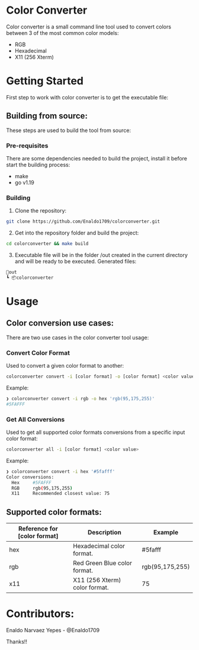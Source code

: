 # Color Converter

Color converter is a small command line tool used to convert colors between 3 of the most common color models: 
* RGB
* Hexadecimal
* X11 (256 Xterm)
# Getting Started
First step to work with color converter is to get the executable file:
## Building from source:
These steps are used to build the tool from source:
### Pre-requisites
There are some dependencies needed to build the project, install it before start the building process:
- make
- go v1.19
### Building
1. Clone the repository:
```bash
git clone https://github.com/Enaldo1709/colorconverter.git 
```
2. Get into the repository folder and build the project:
```bash
cd colorconverter && make build 
```
3. Executable file will be in the folder /out created in the current directory and will be ready to be executed. Generated files:
```bash
📂out
┗ 📦colorconverter
```

# Usage
## Color conversion use cases:
There are two use cases in the color converter tool usage:
### Convert Color Format
Used to convert a given color format to another:
```bash
colorconverter convert -i [color format] -o [color format] <color value>
```
Example: 
```bash
❯ colorconverter convert -i rgb -o hex 'rgb(95,175,255)'
#5FAFFF
```
### Get All Conversions
Used to get all supported color formats conversions from a specific input color format:
```bash
colorconverter all -i [color format] <color value>
```
Example:
```bash
❯ colorconverter convert -i hex '#5fafff'
Color conversions:
  Hex     #5FAFFF
  RGB     rgb(95,175,255)
  X11     Recommended closest value: 75
```

## Supported color formats:
Reference for **[color format]** | Description                    | Example  
---------------------------------|--------------------------------|----------
hex                              | Hexadecimal color format.      | #5fafff
rgb                              | Red Green Blue color format.   | rgb(95,175,255)
x11                              | X11 (256 Xterm) color format.  | 75

# Contributors:
Enaldo Narvaez Yepes - @Enaldo1709

Thanks!!
